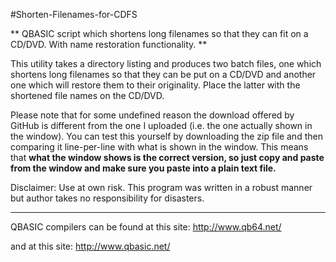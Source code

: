#Shorten-Filenames-for-CDFS

** QBASIC script which shortens long filenames so that they
can fit on a CD/DVD. With name restoration functionality. **

This utility takes a directory listing and produces two
batch files, one which shortens long filenames so that they
can be put on a CD/DVD and another one which will restore
them to their originality. Place the latter with the
shortened file names on the CD/DVD.

Please note that for some undefined reason the download
offered by GitHub is different from the one I uploaded (i.e.
the one actually shown in the window). You can test this
yourself by downloading the zip file and then comparing it
line-per-line with what is shown in the window. This means
that **what the window shows is the correct version, so just
copy and paste from the window and make sure you paste into
a plain text file.**

Disclaimer: Use at own risk. This program was written in a
robust manner but author takes no responsibility for
disasters.

---

QBASIC compilers can be found at this site:
http://www.qb64.net/

and at this site: http://www.qbasic.net/
